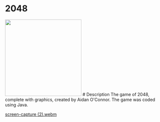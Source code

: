 # 2048
<img src="https://user-images.githubusercontent.com/110209949/181996121-faffbe71-c7d5-42ff-91d6-cc15287dadaf.png" width="250">
# Description
The game of 2048, complete with graphics, created by Aidan O'Connor. The game was coded using Java.

[screen-capture (2).webm](https://user-images.githubusercontent.com/110209949/181996577-947b4681-6e8b-4a79-a60f-809af4036ed5.webm)
